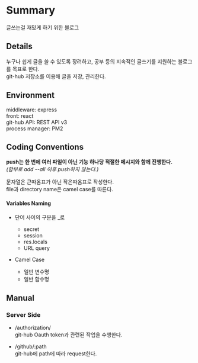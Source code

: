 # Summary

글쓰는걸 재밌게 하기 위한 블로그

## Details

누구나 쉽게 글을 쓸 수 있도록 장려하고, 공부 등의 지속적인 글쓰기를 지원하는 블로그를 목표로 한다.  
git-hub 저장소를 이용해 글을 저장, 관리한다.  

## Environment

middleware: express  
front: react  
git-hub API: REST API v3  
process manager: PM2  

## Coding Conventions

**push는 한 번에 여러 파일이 아닌 기능 하나당 적절한 메시지와 함께 진행한다.**  
*(함부로 add --all 이후 push하지 않는다.)*  

문자열은 큰따옴표가 아닌 작은따옴표로 작성한다.  
file과 directory name은 camel case를 따른다.  

#### Variables Naming
- 단어 사이의 구분을 _로
    - secret
    - session
    - res.locals
    - URL query

- Camel Case
    - 일반 변수명
    - 일반 함수명

## Manual

### Server Side

- /authorization/  
git-hub Oauth token과 관련된 작업을 수행한다.  

- /github/:path  
git-hub에 path에 따라 request한다.  